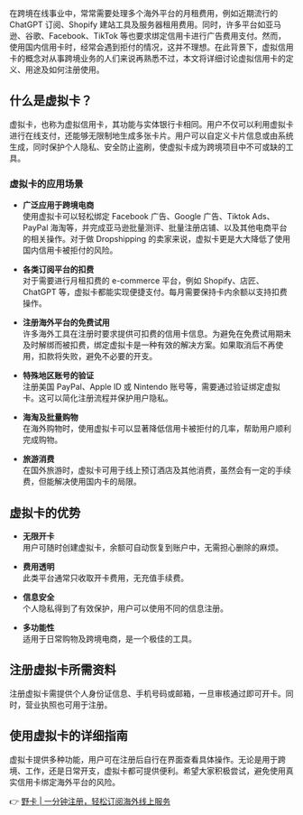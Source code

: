在跨境在线事业中，常常需要处理多个海外平台的月租费用，例如近期流行的 ChatGPT 订阅、Shopify 建站工具及服务器租用费用。同时，许多平台如亚马逊、谷歌、Facebook、TikTok 等也要求绑定信用卡进行广告费用支付。然而，使用国内信用卡时，经常会遇到拒付的情况，这并不理想。在此背景下，虚拟信用卡的概念对从事跨境业务的人们来说再熟悉不过，本文将详细讨论虚拟信用卡的定义、用途及如何注册使用。

## 什么是虚拟卡？

虚拟卡，也称为虚拟信用卡，其功能与实体银行卡相同。用户不仅可以利用虚拟卡进行在线支付，还能够无限制地生成多张卡片。用户可以自定义卡片信息或由系统生成，同时保护个人隐私、安全防止盗刷，使虚拟卡成为跨境项目中不可或缺的工具。

### 虚拟卡的应用场景

- **广泛应用于跨境电商**  
  使用虚拟卡可以轻松绑定 Facebook 广告、Google 广告、Tiktok Ads、PayPal 海淘等，并完成亚马逊批量测评、批量注册店铺、以及其他电商平台的相关操作。对于做 Dropshipping 的卖家来说，虚拟卡更是大大降低了使用国内信用卡被拒付的风险。

- **各类订阅平台的扣费**  
  对于需要进行月租扣费的 e-commerce 平台，例如 Shopify、店匠、ChatGPT 等，虚拟卡都能实现便捷支付。每月需要保持卡内余额以支持扣费操作。

- **注册海外平台的免费试用**  
  许多海外工具在注册时要求提供可扣费的信用卡信息。为避免在免费试用期未及时解绑而被扣费，绑定虚拟卡是一种有效的解决方案。如果取消后不再使用，扣款将失败，避免不必要的开支。

- **特殊地区账号的验证**  
  注册美国 PayPal、Apple ID 或 Nintendo 账号等，需要通过验证绑定虚拟卡。这可以简化注册流程并保护用户隐私。

- **海淘及批量购物**  
  在海外购物时，使用虚拟卡可以显著降低信用卡被拒付的几率，帮助用户顺利完成购物。

- **旅游消费**  
  在国外旅游时，虚拟卡可用于线上预订酒店及其他消费，虽然会有一定的手续费，但能解决使用国内卡的局限。

## 虚拟卡的优势

- **无限开卡**  
  用户可随时创建虚拟卡，余额可自动恢复到账户中，无需担心删除的麻烦。

- **费用透明**  
  此类平台通常只收取开卡费用，无充值手续费。

- **信息安全**  
  个人隐私得到了有效保护，用户可以使用不同的信息注册。

- **多功能性**  
  适用于日常购物及跨境电商，是一个极佳的工具。

## 注册虚拟卡所需资料

注册虚拟卡需提供个人身份证信息、手机号码或邮箱，一旦审核通过即可开卡。同时，营业执照也可用于注册。

## 使用虚拟卡的详细指南

虚拟卡提供多种功能，用户可在注册后自行在界面查看具体操作。无论是用于跨境、工作，还是日常开支，虚拟卡都可提供便利。希望大家积极尝试，避免使用真实信用卡绑定海外平台的风险。

👉 [野卡 | 一分钟注册，轻松订阅海外线上服务](https://bit.ly/bewildcard)
